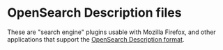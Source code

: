 OpenSearch Description files
============================

These are "search engine" plugins usable with Mozilla Firefox, and other applications that support the  [OpenSearch Description format](http://www.opensearch.org/Specifications/OpenSearch/1.1#OpenSearch_description_document).
